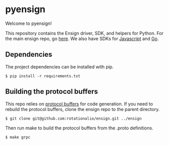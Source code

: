 # pyensign
Welcome to pyensign!

This repository contains the Ensign driver, SDK, and helpers for Python. For the main ensign repo, go [here](https://github.com/rotationalio/ensign). We also have SDKs for [Javascript](https://github.com/rotationalio/ensignjs) and [Go](https://github.com/rotationalio/goensign).

## Dependencies

The project dependencies can be installed with pip.

```
$ pip install -r requirements.txt
```

## Building the protocol buffers

This repo relies on [protocol buffers](https://protobuf.dev/) for code generation. If you need to rebuild the protocol buffers, clone the ensign repo to the parent directory.

```bash
$ git clone git@github.com:rotationalio/ensign.git ../ensign
```

Then run make to build the protocol buffers from the .proto definitions.

```
$ make grpc
```
